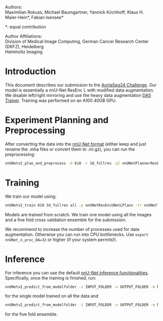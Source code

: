 Authors: \
Maximilian Rokuss, Michael Baumgartner, Yannick Kirchhoff, Klaus H. Maier-Hein*, Fabian Isensee*

*: equal contribution

Author Affiliations:\
Division of Medical Image Computing, German Cancer Research Center (DKFZ), Heidelberg \
Helmholtz Imaging

# Introduction

This document describes our submission to the [AortaSeg24 Challenge](https://aortaseg24.grand-challenge.org/). 
Our model is essentially a nnU-Net ResEnc L with modified data augmentation. We disable left/right mirroring and use the heavy data augmentation [DA5 Trainer](../../nnunetv2/training/nnUNetTrainer/variants/data_augmentation/nnUNetTrainerDA5.py). Training was performed on an A100 40GB GPU.

# Experiment Planning and Preprocessing
After converting the data into the [nnU-Net format](../../../nnUNet/documentation/dataset_format.md) (either keep and just rename the .mha files or convert them to .nii.gz), you can run the preprocessing:

```bash
nnUNetv2_plan_and_preprocess -d 610 -c 3d_fullres -pl nnUNetPlannerResEncL -np 16
```

# Training
We train our model using:

```bash
nnUNetv2_train 610 3d_fullres all -p nnUNetResEncUNetLPlans -tr nnUNetTrainer_onlyMirror01_DA5
```
Models are trained from scratch. We train one model using all the images and a five fold cross validation ensemble for the submission.

We recommend to increase the number of processes used for data augmentation. Otherwise you can run into CPU bottlenecks.
Use `export nnUNet_n_proc_DA=32` or higher (if your system permits!).

# Inference
For inference you can use the default [nnU-Net inference functionalities](../../../nnUNet/documentation/how_to_use_nnunet.md). Specifically, once the training is finished, run:

```bash
nnUNetv2_predict_from_modelfolder -i INPUT_FOLDER -o OUTPUT_FOLDER -m MODEL_FOLDER -f all
```

for the single model trained on all the data and 

```bash
nnUNetv2_predict_from_modelfolder -i INPUT_FOLDER -o OUTPUT_FOLDER -m MODEL_FOLDER
```

for the five fold ensemble.